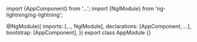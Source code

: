 import {AppComponent} from '...';
import {NglModule} from 'ng-lightning/ng-lightning';

@NgModule({
  imports: [..., NglModule],
  declarations: [AppComponent, ...],
  bootstrap: [AppComponent],
})
export class AppModule {}
